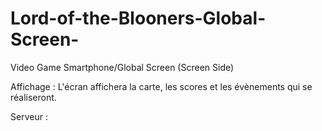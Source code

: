 # Lord-of-the-Blooners-Global-Screen-
Video Game Smartphone/Global Screen (Screen Side)

Affichage :
L'écran affichera la carte, les scores et les évènements qui se réaliseront.

Serveur :